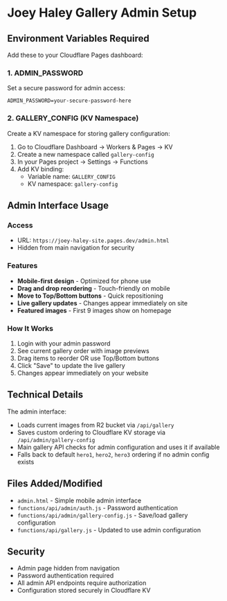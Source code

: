 # Joey Haley Gallery Admin Setup

## Environment Variables Required

Add these to your Cloudflare Pages dashboard:

### 1. ADMIN_PASSWORD
Set a secure password for admin access:
```
ADMIN_PASSWORD=your-secure-password-here
```

### 2. GALLERY_CONFIG (KV Namespace)
Create a KV namespace for storing gallery configuration:

1. Go to Cloudflare Dashboard → Workers & Pages → KV
2. Create a new namespace called `gallery-config`  
3. In your Pages project → Settings → Functions
4. Add KV binding:
   - Variable name: `GALLERY_CONFIG`
   - KV namespace: `gallery-config`

## Admin Interface Usage

### Access
- URL: `https://joey-haley-site.pages.dev/admin.html`
- Hidden from main navigation for security

### Features
- **Mobile-first design** - Optimized for phone use
- **Drag and drop reordering** - Touch-friendly on mobile
- **Move to Top/Bottom buttons** - Quick repositioning
- **Live gallery updates** - Changes appear immediately on site
- **Featured images** - First 9 images show on homepage

### How It Works
1. Login with your admin password
2. See current gallery order with image previews
3. Drag items to reorder OR use Top/Bottom buttons
4. Click "Save" to update the live gallery
5. Changes appear immediately on your website

## Technical Details

The admin interface:
- Loads current images from R2 bucket via `/api/gallery`
- Saves custom ordering to Cloudflare KV storage via `/api/admin/gallery-config`
- Main gallery API checks for admin configuration and uses it if available
- Falls back to default `hero1`, `hero2`, `hero3` ordering if no admin config exists

## Files Added/Modified

- `admin.html` - Simple mobile admin interface
- `functions/api/admin/auth.js` - Password authentication
- `functions/api/admin/gallery-config.js` - Save/load gallery configuration  
- `functions/api/gallery.js` - Updated to use admin configuration

## Security

- Admin page hidden from navigation
- Password authentication required
- All admin API endpoints require authorization
- Configuration stored securely in Cloudflare KV
